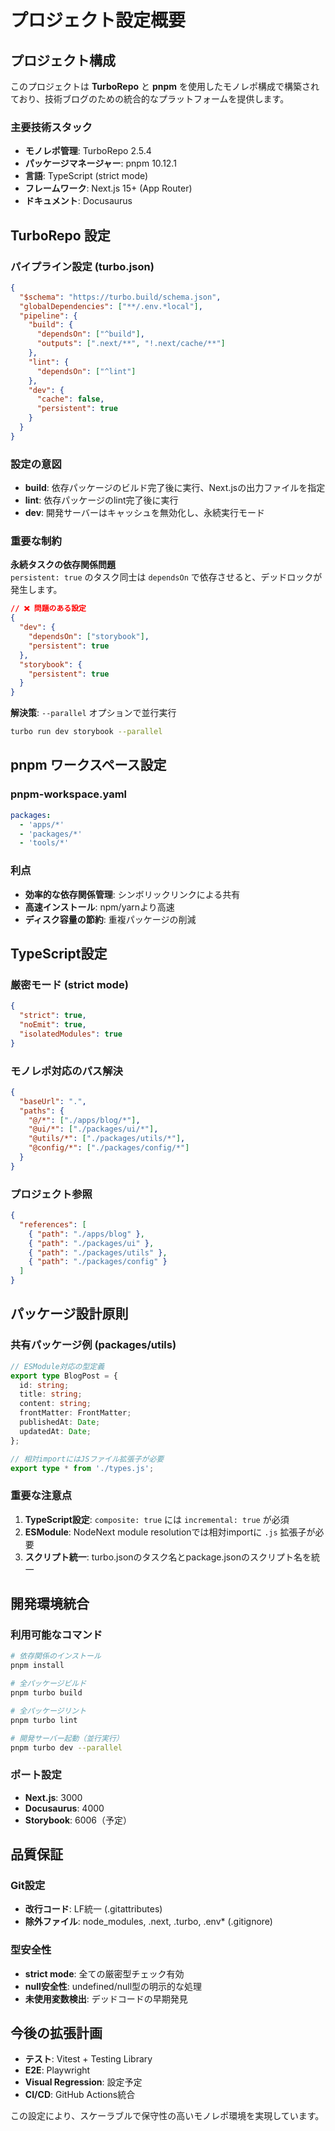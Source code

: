 # プロジェクト設定概要

## プロジェクト構成

このプロジェクトは **TurboRepo** と **pnpm** を使用したモノレポ構成で構築されており、技術ブログのための統合的なプラットフォームを提供します。

### 主要技術スタック

- **モノレポ管理**: TurboRepo 2.5.4
- **パッケージマネージャー**: pnpm 10.12.1
- **言語**: TypeScript (strict mode)
- **フレームワーク**: Next.js 15+ (App Router)
- **ドキュメント**: Docusaurus

## TurboRepo 設定

### パイプライン設定 (turbo.json)

```json
{
  "$schema": "https://turbo.build/schema.json",
  "globalDependencies": ["**/.env.*local"],
  "pipeline": {
    "build": {
      "dependsOn": ["^build"],
      "outputs": [".next/**", "!.next/cache/**"]
    },
    "lint": {
      "dependsOn": ["^lint"]
    },
    "dev": {
      "cache": false,
      "persistent": true
    }
  }
}
```

### 設定の意図

- **build**: 依存パッケージのビルド完了後に実行、Next.jsの出力ファイルを指定
- **lint**: 依存パッケージのlint完了後に実行
- **dev**: 開発サーバーはキャッシュを無効化し、永続実行モード

### 重要な制約

**永続タスクの依存関係問題**  
`persistent: true` のタスク同士は `dependsOn` で依存させると、デッドロックが発生します。

```json
// ❌ 問題のある設定
{
  "dev": {
    "dependsOn": ["storybook"],
    "persistent": true
  },
  "storybook": {
    "persistent": true
  }
}
```

**解決策**: `--parallel` オプションで並行実行

```bash
turbo run dev storybook --parallel
```

## pnpm ワークスペース設定

### pnpm-workspace.yaml

```yaml
packages:
  - 'apps/*'
  - 'packages/*'
  - 'tools/*'
```

### 利点

- **効率的な依存関係管理**: シンボリックリンクによる共有
- **高速インストール**: npm/yarnより高速
- **ディスク容量の節約**: 重複パッケージの削減

## TypeScript設定

### 厳密モード (strict mode)

```json
{
  "strict": true,
  "noEmit": true,
  "isolatedModules": true
}
```

### モノレポ対応のパス解決

```json
{
  "baseUrl": ".",
  "paths": {
    "@/*": ["./apps/blog/*"],
    "@ui/*": ["./packages/ui/*"],
    "@utils/*": ["./packages/utils/*"],
    "@config/*": ["./packages/config/*"]
  }
}
```

### プロジェクト参照

```json
{
  "references": [
    { "path": "./apps/blog" },
    { "path": "./packages/ui" },
    { "path": "./packages/utils" },
    { "path": "./packages/config" }
  ]
}
```

## パッケージ設計原則

### 共有パッケージ例 (packages/utils)

```typescript
// ESModule対応の型定義
export type BlogPost = {
  id: string;
  title: string;
  content: string;
  frontMatter: FrontMatter;
  publishedAt: Date;
  updatedAt: Date;
};

// 相対importにはJSファイル拡張子が必要
export type * from './types.js';
```

### 重要な注意点

1. **TypeScript設定**: `composite: true` には `incremental: true` が必須
2. **ESModule**: NodeNext module resolutionでは相対importに `.js` 拡張子が必要
3. **スクリプト統一**: turbo.jsonのタスク名とpackage.jsonのスクリプト名を統一

## 開発環境統合

### 利用可能なコマンド

```bash
# 依存関係のインストール
pnpm install

# 全パッケージビルド
pnpm turbo build

# 全パッケージリント
pnpm turbo lint

# 開発サーバー起動（並行実行）
pnpm turbo dev --parallel
```

### ポート設定

- **Next.js**: 3000
- **Docusaurus**: 4000
- **Storybook**: 6006（予定）

## 品質保証

### Git設定

- **改行コード**: LF統一 (.gitattributes)
- **除外ファイル**: node_modules, .next, .turbo, .env\* (.gitignore)

### 型安全性

- **strict mode**: 全ての厳密型チェック有効
- **null安全性**: undefined/null型の明示的な処理
- **未使用変数検出**: デッドコードの早期発見

## 今後の拡張計画

- **テスト**: Vitest + Testing Library
- **E2E**: Playwright
- **Visual Regression**: 設定予定
- **CI/CD**: GitHub Actions統合

この設定により、スケーラブルで保守性の高いモノレポ環境を実現しています。
